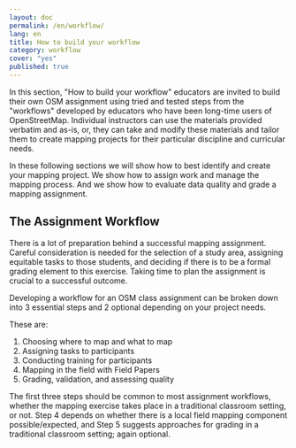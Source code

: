```yaml
---
layout: doc
permalink: /en/workflow/
lang: en
title: How to build your workflow
category: workflow
cover: "yes"
published: true
---
```


In this section, "How to build your workflow" educators are invited to build their own OSM assignment using tried and tested steps from the "workflows" developed by educators who have been long-time users of OpenStreetMap.
Individual instructors can use the materials provided verbatim and as-is, or, they can take and modify these materials and tailor them to create mapping projects for their particular discipline and curricular needs.

In these following sections we will show how to best identify and create your mapping project. We show how to assign work and manage the mapping process. And we show how to evaluate data quality and grade a mapping assignment.


## The Assignment Workflow 
There is a lot of preparation behind a successful mapping assignment. Careful consideration is needed for the selection of a study area, assigning equitable tasks to those students, and deciding if there is to be a formal grading element to this exercise. 
Taking time to plan the assignment is crucial to a successful outcome. 

Developing a workflow for an OSM class assignment can be broken down into 3 essential steps and 2 optional depending on your project needs. 

These are:

1. Choosing where to map and what to map
2. Assigning tasks to participants
3. Conducting training for participants
4. Mapping in the field with Field Papers
5. Grading, validation, and assessing quality


The first three steps should be common to most assignment workflows, whether the mapping exercise takes place in a traditional classroom setting, or not. Step 4 depends on whether there is a local field mapping component possible/expected, and Step 5 suggests approaches for grading in a traditional classroom setting; again optional. 
